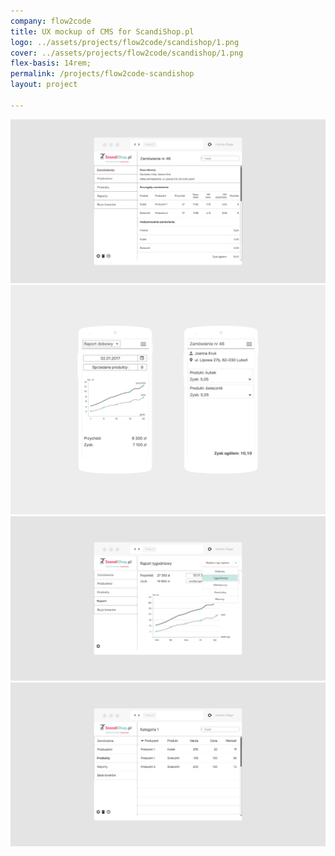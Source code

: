 ```yaml
---
company: flow2code
title: UX mockup of CMS for ScandiShop.pl
logo: ../assets/projects/flow2code/scandishop/1.png
cover: ../assets/projects/flow2code/scandishop/1.png
flex-basis: 14rem;
permalink: /projects/flow2code-scandishop
layout: project

---
```

<div class="project-image">
	<img src="../assets/projects/flow2code/scandishop/1.png" />
</div>
<div class="project-image">
	<img src="../assets/projects/flow2code/scandishop/5.png" />
</div>
<div class="project-image">
	<img src="../assets/projects/flow2code/scandishop/2.png" />
</div>
<div class="project-image">
	<img src="../assets/projects/flow2code/scandishop/3.png" />
</div>
